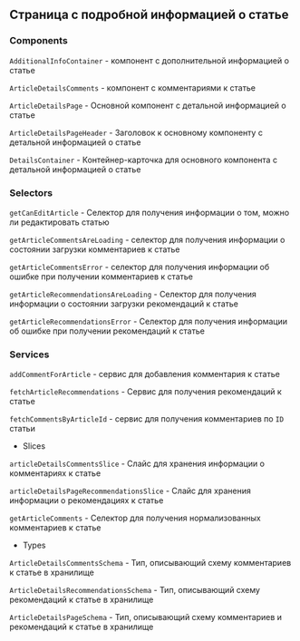 ## Страница с подробной информацией о статье

### Components

`AdditionalInfoContainer` - компонент с дополнительной информацией о статье

`ArticleDetailsComments` - компонент с комментариями к статье

`ArticleDetailsPage` - Основной компонент с детальной информацией о статье

`ArticleDetailsPageHeader` - Заголовок к основному компоненту с детальной информацией о статье

`DetailsContainer` - Контейнер-карточка для основного компонента с детальной информацией о статье

### Selectors

`getCanEditArticle` - Селектор для получения информации о том, можно ли редактировать статью

`getArticleCommentsAreLoading` - селектор для получения информации о состоянии загрузки комментариев к статье

`getArticleCommentsError` - селектор для получения информации об ошибке при получении комментариев к статье

`getArticleRecommendationsAreLoading` - Селектор для получения информации о состоянии загрузки рекомендаций к статье

`getArticleRecommendationsError` - Селектор для получения информации об ошибке при получении рекомендаций к статье

### Services

`addCommentForArticle` - сервис для добавления комментария к статье

`fetchArticleRecommendations` - Сервис для получения рекомендаций к статье

`fetchCommentsByArticleId` - сервис для получения комментариев по `ID` статьи

- Slices

`articleDetailsCommentsSlice` - Слайс для хранения информации о комментариях к статье

`articleDetailsPageRecommendationsSlice` - Слайс для хранения информации о рекомендациях к статье

`getArticleComments` - Селектор для получения нормализованных комментариев к статье

- Types

`ArticleDetailsCommentsSchema` - Тип, описывающий схему комментариев к статье в хранилище

`ArticleDetailsRecommendationsSchema` - Тип, описывающий схему рекомендаций к статье в хранилище

`ArticleDetailsPageSchema` - Тип, описывающий схему комментариев и рекомендаций к статье в хранилище
